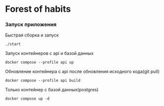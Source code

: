 # Forest of habits

### Запуск приложения
Быстрая сборка и запуск
```
./start
```
Запуск контейнеров с api и базой данных 
```
docker compose --profile api up
```
Обновление контейнера с api после обновления исходного кода(git pull)
```
docker compose --profile api build
```
Только контейнер с базой данных(postgres)
```
docker compose up -d
```